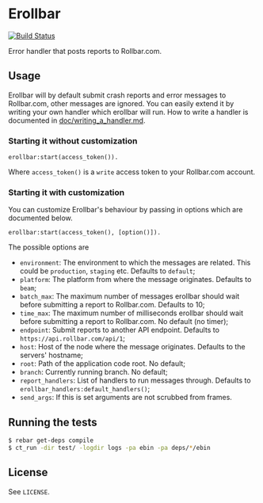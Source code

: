 # Erollbar

[![Build Status](https://travis-ci.org/omarkj/erollbar.svg?branch=master)](https://travis-ci.org/omarkj/erollbar)

Error handler that posts reports to Rollbar.com.

## Usage

Erollbar will by default submit crash reports and error messages to Rollbar.com, other messages
are ignored. You can easily extend it by writing your own handler which erollbar will run. How to
write a handler is documented in [doc/writing_a_handler.md](doc/writing_a_handler.md).

### Starting it without customization

```
erollbar:start(access_token()).
```

Where `access_token()` is a `write` access token to your Rollbar.com account.

### Starting it with customization

You can customize Erollbar's behaviour by passing in options which are documented below.

```
erollbar:start(access_token(), [option()]).
```

The possible options are

* `environment`: The environment to which the messages are related. This could be `production`, `staging`
  etc. Defaults to `default`;
* `platform`: The platform from where the message originates. Defaults to `beam`;
* `batch_max`: The maximum number of messages erollbar should wait before submitting a report to Rollbar.com.
  Defaults to 10;
* `time_max`: The maximum number of milliseconds erollbar should wait before submitting a report to Rollbar.com.
  No default (no timer);
* `endpoint`: Submit reports to another API endpoint. Defaults to `https://api.rollbar.com/api/1`;
* `host`: Host of the node where the message originates. Defaults to the servers' hostname;
* `root`: Path of the application code root. No default;
* `branch`: Currently running branch. No default;
* `report_handlers`: List of handlers to run messages through. Defaults to `erollbar_handlers:default_handlers()`;
* `send_args`: If this is set arguments are not scrubbed from frames.

## Running the tests

``` bash
$ rebar get-deps compile
$ ct_run -dir test/ -logdir logs -pa ebin -pa deps/*/ebin
```

## License

See `LICENSE`.
